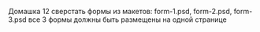 Домашка 12
сверстать формы из макетов: form-1.psd, form-2.psd, form-3.psd
все 3 формы должны быть размещены на одной странице